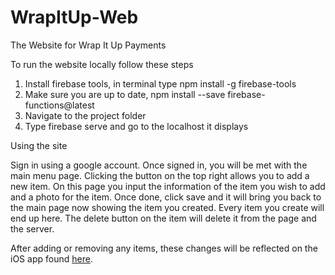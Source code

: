 # WrapItUp-Web
The Website for Wrap It Up Payments

To run the website locally follow these steps

1. Install firebase tools, in terminal type npm install -g firebase-tools
2. Make sure you are up to date, npm install --save firebase-functions@latest
3. Navigate to the project folder
4. Type firebase serve and go to the localhost it displays

Using the site

Sign in using a google account.
Once signed in, you will be met with the main menu page.
Clicking the button on the top right allows you to add a new item.
On this page you input the information of the item you wish to add and a photo for the item.
Once done, click save and it will bring you back to the main page now showing the item you created.
Every item you create will end up here.
The delete button on the item will delete it from the page and the server.

After adding or removing any items, these changes will be reflected on the iOS app found [here](https://github.com/DerikGagnon/Wrap-It-Up-Payments).
